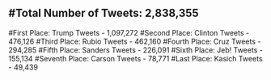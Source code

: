 #Total Number of Tweets: 2,838,355 
---
#First Place: Trump Tweets - 1,097,272
#Second Place: Clinton Tweets - 476,126
#Third Place: Rubio Tweets - 462,160
#Fourth Place: Cruz Tweets - 294,285
#Fifth Place: Sanders Tweets - 226,091
#Sixth Place: Jeb! Tweets - 155,134
#Seventh Place: Carson Tweets - 78,771
#Last Place: Kasich Tweets - 49,439
